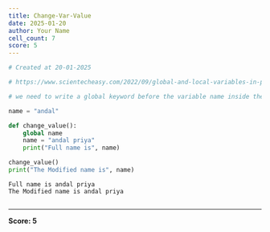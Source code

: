 ```yaml
---
title: Change-Var-Value
date: 2025-01-20
author: Your Name
cell_count: 7
score: 5
---
```


```python
# Created at 20-01-2025
```


```python
# https://www.scientecheasy.com/2022/09/global-and-local-variables-in-python.html/
```


```python
# we need to write a global keyword before the variable name inside the function.
```


```python
name = "andal"
```


```python
def change_value():
    global name
    name = "andal priya"
    print("Full name is", name)
```


```python
change_value()
print("The Modified name is", name)
```

    Full name is andal priya
    The Modified name is andal priya



```python

```


---
**Score: 5**
